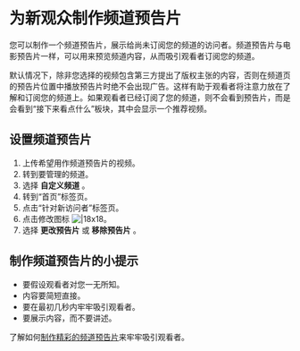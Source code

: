 # 为新观众制作频道预告片

您可以制作一个频道预告片，展示给尚未订阅您的频道的访问者。频道预告片与电影预告片一样，可以用来预览频道内容，从而吸引观看者订阅您的频道。

默认情况下，除非您选择的视频包含第三方提出了版权主张的内容，否则在频道页的预告片位置中播放预告片时绝不会出现广告。这样有助于观看者将注意力放在了解和订阅您的频道上。如果观看者已经订阅了您的频道，则不会看到预告片，而是会看到“接下来看点什么”板块，其中会显示一个推荐视频。

## 设置频道预告片

1. 上传希望用作频道预告片的视频。
2. 转到要管理的频道。
3. 选择 **自定义频道** 。
4. 转到“首页”标签页。
5. 点击“针对新访问者”标签页。
6. 点击修改图标 ![|18x18](https://storage.googleapis.com/support-kms-prod/7A885FB4422A65AF95A81571E8433961F2FE)。
7. 选择 **更改预告片** 或 **移除预告片** 。

## 制作频道预告片的小提示

* 要假设观看者对您一无所知。
* 内容要简短直接。
* 要在最初几秒内牢牢吸引观看者。
* 要展示内容，而不要讲述。

了解如何[制作精彩的频道预告片](https://creatoracademy.youtube.com/page/lesson/trailers)来牢牢吸引观看者。